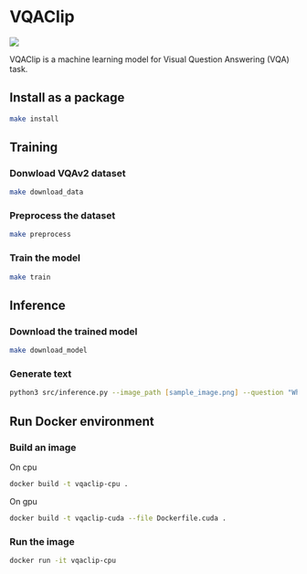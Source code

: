 # VQAClip

<a href="https://opensource.org/licenses/MIT"><img src="https://img.shields.io/badge/License-MIT-yellow.svg"></a>

VQAClip is a machine learning model for Visual Question Answering (VQA) task.

## Install as a package
```zsh
make install
```

## Training 
### Donwload VQAv2 dataset
```zsh
make download_data
```

### Preprocess the dataset
```zsh
make preprocess
```

### Train the model
```zsh
make train
```

## Inference
### Download the trained model
```zsh
make download_model
```

### Generate text
```zsh
python3 src/inference.py --image_path [sample_image.png] --question "What is this?" --model_path model/best_model.pt
```

## Run Docker environment
### Build an image
On cpu
```zsh
docker build -t vqaclip-cpu .
```
On gpu
```zsh
docker build -t vqaclip-cuda --file Dockerfile.cuda .
```

### Run the image
```zsh
docker run -it vqaclip-cpu
```